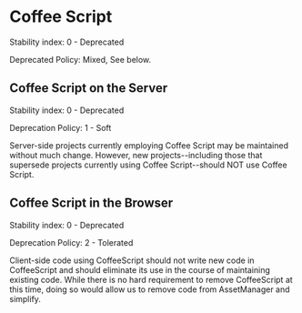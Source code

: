 Coffee Script
=============

Stability index: 0 - Deprecated

Deprecated Policy: Mixed, See below.

Coffee Script on the Server
---------------------------

Stability index: 0 - Deprecated

Deprecation Policy: 1 - Soft

Server-side projects currently employing Coffee Script may be maintained without much change. However, new projects--including those that supersede projects currently using Coffee Script--should NOT use Coffee Script.

Coffee Script in the Browser
----------------------------

Stability index: 0 - Deprecated

Deprecation Policy: 2 - Tolerated

Client-side code using CoffeeScript should not write new code in CoffeeScript and should eliminate its use in the course of maintaining existing code.  While there is no hard requirement to remove CoffeeScript at this time, doing so would allow us to remove code from AssetManager and simplify.